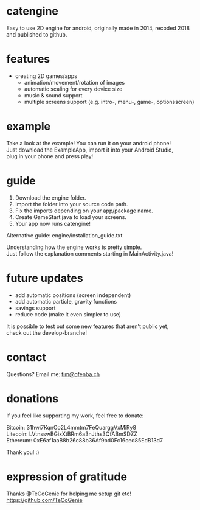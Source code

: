 # catengine
Easy to use 2D engine for android, originally made in 2014, recoded 2018 and published to github.

# features
- creating 2D games/apps  
  - animation/movement/rotation of images  
  - automatic scaling for every device size  
  - music & sound support  
  - multiple screens support (e.g. intro-, menu-, game-, optionsscreen)  

# example
Take a look at the example! You can run it on your android phone!  
Just download the ExampleApp, import it into your Android Studio,  
plug in your phone and press play!   

# guide
1. Download the engine folder.  
2. Import the folder into your source code path.  
3. Fix the imports depending on your app/package name.  
4. Create GameStart.java to load your screens.  
6. Your app now runs catengine!  
  
Alternative guide: engine/installation_guide.txt
  
Understanding how the engine works is pretty simple.  
Just follow the explanation comments starting in MainActivity.java!  

# future updates
+ add automatic positions (screen independent)  
+ add automatic particle, gravity functions  
+ savings support
+ reduce code (make it even simpler to use)  

It is possible to test out some new features that aren't public yet,  
check out the develop-branche!  

# contact
Questions? Email me: tim@ofenba.ch  

# donations
If you feel like supporting my work, feel free to donate:  
  
Bitcoin: 31hwi7KqnCo2L4mmtm7FeQuarggVxMiRy8  
Litecoin: LVtnsswBGixXtBRm6a3nJths3QfABmSDZZ  
Ethereum: 0xE6af1aaB8b26c88b36Af9bd0Fc16ced85EdB13d7  
  
Thank you! :)  

# expression of gratitude
Thanks @TeCoGenie for helping me setup git etc!  
https://github.com/TeCoGenie
